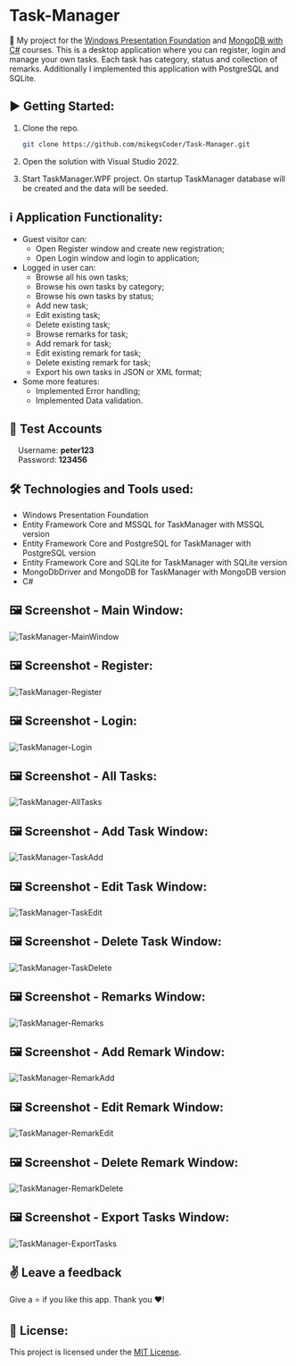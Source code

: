 # Task-Manager

:dart:  My project for the [Windows Presentation Foundation](https://github.com/mikegsCoder/Self-Education/tree/main/WPF) and [MongoDB with C#](https://github.com/mikegsCoder/Self-Education/tree/main/MongoDB-with-CSharp) courses. This is a desktop application where you can register, login and manage your own tasks. Each task has category, status and collection of remarks. Additionally I implemented this application with PostgreSQL and SQLite.

## :arrow_forward: Getting Started:

1. Clone the repo.
   ```sh
   git clone https://github.com/mikegsCoder/Task-Manager.git
   ```
2. Open the solution with Visual Studio 2022.
   
3. Start TaskManager.WPF project. On startup TaskManager database will be created and the data will be seeded.
   
## :information_source: Application Functionality:

- Guest visitor can: 
  - Open Register window and create new registration;
  - Open Login window and login to application;
- Logged in user can:
  - Browse all his own tasks; 
  - Browse his own tasks by category;
  - Browse his own tasks by status;
  - Add new task;
  - Edit existing task;
  - Delete existing task;
  - Browse remarks for task;
  - Add remark for task;
  - Edit existing remark for task;
  - Delete existing remark for task;
  - Export his own tasks in JSON or XML format;
- Some more features:
  - Implemented Error handling;
  - Implemented Data validation.

## 🧪 Test Accounts
&nbsp;&nbsp;&nbsp;&nbsp;Username: **peter123**  
&nbsp;&nbsp;&nbsp;&nbsp;Password: **123456**  

## :hammer_and_wrench: Technologies and Tools used:

- Windows Presentation Foundation
- Entity Framework Core and MSSQL for TaskManager with MSSQL version
- Entity Framework Core and PostgreSQL for TaskManager with PostgreSQL version
- Entity Framework Core and SQLite for TaskManager with SQLite version
- MongoDbDriver and MongoDB for TaskManager with MongoDB version
- C#

## :framed_picture: Screenshot - Main Window:

![TaskManager-MainWindow](https://mikegscoder.github.io/img/TaskManager/MainWindow.jpg)

## :framed_picture: Screenshot - Register:

![TaskManager-Register](https://mikegscoder.github.io/img/TaskManager/Register.jpg)

## :framed_picture: Screenshot - Login:

![TaskManager-Login](https://mikegscoder.github.io/img/TaskManager/Login.jpg)

## :framed_picture: Screenshot - All Tasks:

![TaskManager-AllTasks](https://mikegscoder.github.io/img/TaskManager/AllTasks.jpg)

## :framed_picture: Screenshot - Add Task Window:

![TaskManager-TaskAdd](https://mikegscoder.github.io/img/TaskManager/TaskAdd.jpg)

## :framed_picture: Screenshot - Edit Task Window:

![TaskManager-TaskEdit](https://mikegscoder.github.io/img/TaskManager/TaskEdit.jpg)

## :framed_picture: Screenshot - Delete Task Window:

![TaskManager-TaskDelete](https://mikegscoder.github.io/img/TaskManager/TaskDelete.jpg)

## :framed_picture: Screenshot - Remarks Window:

![TaskManager-Remarks](https://mikegscoder.github.io/img/TaskManager/Remarks.jpg)

## :framed_picture: Screenshot - Add Remark Window:

![TaskManager-RemarkAdd](https://mikegscoder.github.io/img/TaskManager/RemarkAdd.jpg)

## :framed_picture: Screenshot - Edit Remark Window:

![TaskManager-RemarkEdit](https://mikegscoder.github.io/img/TaskManager/RemarkEdit.jpg)

## :framed_picture: Screenshot - Delete Remark Window:

![TaskManager-RemarkDelete](https://mikegscoder.github.io/img/TaskManager/RemarkDelete.jpg)

## :framed_picture: Screenshot - Export Tasks Window:

![TaskManager-ExportTasks](https://mikegscoder.github.io/img/TaskManager/ExportTasks.jpg)

## :v: Leave a feedback
Give a :star: if you like this app.
Thank you ❤️!

## 📖 License:

This project is licensed under the [MIT License](LICENSE).